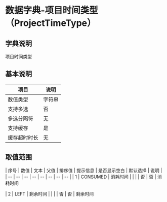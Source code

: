 # 数据字典-项目时间类型（ProjectTimeType）
## 字典说明
项目时间类型

## 基本说明
| 项目 | 说明 |
| -- | -- |
| 数值类型 | 字符串 |
| 支持多选 | 否 |
| 多选分隔符 | 无 |
| 支持缓存 | 是 |
| 缓存超时时长 | 无 |

## 取值范围
| 序号 | 数值 | 文本 | 父值 | 排序值 | 提示信息 | 是否显示空白 | 默认选择 | 说明 |
| -- | -- | -- | -- | -- | -- | -- | -- |
| 1 | CONSUMED | 消耗时间 |  |  |  | 否 | 否 | 消耗时间

| 2 | LEFT | 剩余时间 |  |  |  | 否 | 否 | 剩余时间


